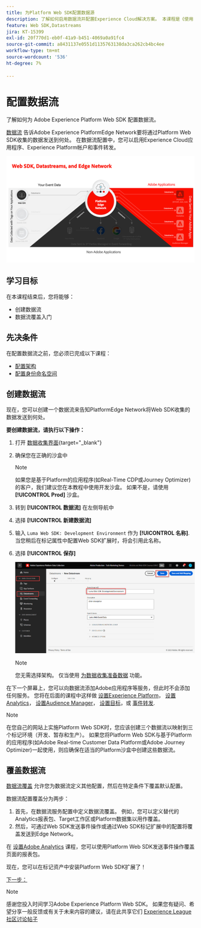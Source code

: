 ```yaml
---
title: 为Platform Web SDK配置数据源
description: 了解如何启用数据流并配置Experience Cloud解决方案。 本课程是《使用 Web SDK 实施 Adobe Experience Cloud》教程的一部分。
feature: Web SDK,Datastreams
jira: KT-15399
exl-id: 20f770d1-eb0f-41a9-b451-4069a0a91fc4
source-git-commit: a8431137e0551d1135763138da3ca262cb4bc4ee
workflow-type: tm+mt
source-wordcount: '536'
ht-degree: 7%

---
```


# 配置数据流

了解如何为 Adobe Experience Platform Web SDK 配置数据流。

[数据流](https://experienceleague.adobe.com/en/docs/experience-platform/datastreams/overview) 告诉Adobe Experience PlatformEdge Network要将通过Platform Web SDK收集的数据发送到何处。 在数据流配置中，您可以启用Experience Cloud应用程序、Experience Platform帐户和事件转发。

![Web SDK、数据流和Edge Network图](assets/dc-websdk-datastreams.png)

## 学习目标

在本课程结束后，您将能够：

* 创建数据流
* 数据流覆盖入门

## 先决条件

在配置数据流之前，您必须已完成以下课程：

* [配置架构](configure-schemas.md)
* [配置身份命名空间](configure-identities.md)

## 创建数据流

现在，您可以创建一个数据流来告知PlatformEdge Network将Web SDK收集的数据发送到何处。

**要创建数据流，请执行以下操作：**

1. 打开 [数据收集界面](https://launch.adobe.com/){target="_blank"}
1. 确保您在正确的沙盒中

   >[!NOTE]
   >
   >如果您是基于Platform的应用程序(如Real-Time CDP或Journey Optimizer)的客户，我们建议您在本教程中使用开发沙盒。 如果不是，请使用 **[!UICONTROL Prod]** 沙盒。

1. 转到 **[!UICONTROL 数据流]** 在左侧导航中
1. 选择 **[!UICONTROL 新建数据流]**
1. 输入 `Luma Web SDK: Development Environment` 作为 **[!UICONTROL 名称]**. 当您稍后在标记属性中配置Web SDK扩展时，将会引用此名称。
1. 选择 **[!UICONTROL 保存]**

   ![创建数据流](assets/datastream-create-new-datastream.png)

   >[!NOTE]
   >
   >您无需选择架构。 仅当使用 [为数据收集准备数据](/help/data-collection/edge/data-prep.md) 功能。

在下一个屏幕上，您可以向数据流添加Adobe应用程序等服务，但此时不会添加任何服务。 您将在后面的课程中这样做 [设置Experience Platform](setup-experience-platform.md)， [设置Analytics](setup-analytics.md)， [设置Audience Manager](setup-audience-manager.md)， [设置目标](setup-target.md)，或 [事件转发](setup-event-forwarding.md).

>[!NOTE]
>
>在您自己的网站上实施Platform Web SDK时，您应该创建三个数据流以映射到三个标记环境（开发、暂存和生产）。 如果您将Platform Web SDK与基于Platform的应用程序(如Adobe Real-time Customer Data Platform或Adobe Journey Optimizer)一起使用，则应确保在适当的Platform沙盒中创建这些数据流。

## 覆盖数据流

[数据流覆盖](https://experienceleague.adobe.com/en/docs/experience-platform/datastreams/overrides) 允许您为数据流定义其他配置，然后在特定条件下覆盖默认配置。

数据流配置覆盖分为两步：

1. 首先，在数据流服务配置中定义数据流覆盖。 例如，您可以定义替代的Analytics报表包、Target工作区或Platform数据集以用作覆盖。
1. 然后，可通过Web SDK发送事件操作或通过Web SDK标记扩展中的配置将覆盖发送到Edge Network。

在 [设置Adobe Analytics](setup-analytics.md) 课程，您可以使用Platform Web SDK发送事件操作覆盖页面的报表包。

现在，您可以在标记资产中安装Platform Web SDK扩展了！

[下一步： ](install-web-sdk.md)

>[!NOTE]
>
>感谢您投入时间学习Adobe Experience Platform Web SDK。 如果您有疑问、希望分享一般反馈或有关于未来内容的建议，请在此共享它们 [Experience League社区讨论帖子](https://experienceleaguecommunities.adobe.com/t5/adobe-experience-platform-data/tutorial-discussion-implement-adobe-experience-cloud-with-web/td-p/444996)
